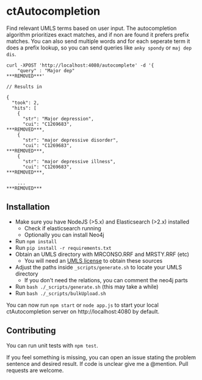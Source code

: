 ctAutocompletion
=======

Find relevant UMLS terms based on user input. The autocompletion algorithm prioritizes exact matches, and if non are found it prefers prefix matches. You can also send multiple words and for each seperate term it does a prefix lookup, so you can send queries like `anky spondy` or `maj dep dis`.


```
curl -XPOST 'http://localhost:4080/autocomplete' -d '{
    "query" : "Major dep"
***REMOVED***'

// Results in

{
  "took": 2,
  "hits": [
    {
      "str": "Major depression",
      "cui": "C1269683",
***REMOVED***,
    {
      "str": "major depressive disorder",
      "cui": "C1269683",
***REMOVED***,
    {
      "str": "major depressive illness",
      "cui": "C1269683",
***REMOVED***,

    ...
***REMOVED***
```


## Installation

* Make sure you have NodeJS (>5.x) and Elasticsearch (>2.x) installed
  * Check if elasticsearch running
  * Optionally you can install Neo4j
* Run `npm install`
* Run `pip install -r requirements.txt`
* Obtain an UMLS directory with MRCONSO.RRF and MRSTY.RRF (etc)
  * You will need an [UMLS license](https://www.nlm.nih.gov/research/umls/) to obtain these sources
* Adjust the paths inside `_scripts/generate.sh` to locate your UMLS directory
  * If you don't need the relations, you can comment the neo4j parts
* Run `bash ./_scripts/generate.sh` (this may take a while)
* Run `bash ./_scripts/bulkUpload.sh`

You can now run `npm start` or `node app.js` to start your local ctAutocompletion server on http://localhost:4080 by default.


## Contributing

You can run unit tests with `npm test`.

If you feel something is missing, you can open an issue stating the problem sentence and desired result. If code is unclear give me a @mention. Pull requests are welcome.

